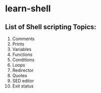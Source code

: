 # learn-shell

List of Shell scripting Topics:
-------------------------------

1. Comments
2. Prints
3. Variables
4. Functions
5. Conditions
6. Loops
7. Redirector
8. Quotes
9. SED editor
10. Exit status

